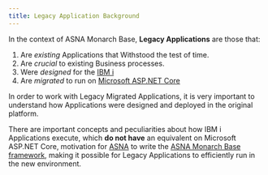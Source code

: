 ```yaml
---
title: Legacy Application Background
---
```


In the context of ASNA Monarch Base, **Legacy Applications**  are those that:

1. Are *existing* Applications that Withstood the test of time.
2. Are *crucial* to existing Business processes.
3. Were *designed* for the [IBM i](https://en.wikipedia.org/wiki/IBM_i)
4. Are *migrated* to run on [Microsoft ASP.NET Core](https://docs.microsoft.com/en-us/aspnet/core/introduction-to-aspnet-core?view=aspnetcore-5.0)

In order to work with Legacy Migrated Applications, it is very important to understand how Applications were designed and deployed in the original platform.

There are important concepts and peculiarities about how IBM i Applications execute, which **do not have** an equivalent on Microsoft ASP.NET Core, motivation for [ASNA](https://asna.com) to write the [ASNA Monarch Base framework](https://asnaqsys.github.io/), making it possible for Legacy Applications to efficiently run in the new environment.
